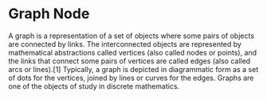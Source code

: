 # Graph Node

A graph is a representation of a set of objects where some pairs of objects are connected by links. The interconnected objects are represented by mathematical abstractions called vertices (also called nodes or points), and the links that connect some pairs of vertices are called edges (also called arcs or lines).[1] Typically, a graph is depicted in diagrammatic form as a set of dots for the vertices, joined by lines or curves for the edges. Graphs are one of the objects of study in discrete mathematics.